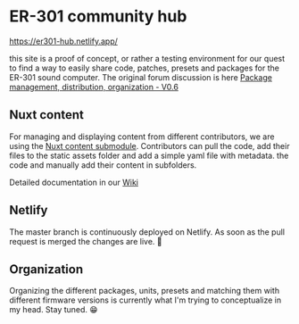 # ER-301 community hub

https://er301-hub.netlify.app/

this site is a proof of concept, or rather a testing environment for our quest to find a way to easily share code, patches, presets and packages for the ER-301 sound computer. The original forum discussion is here [Package management, distribution, organization - V0.6](https://forum.orthogonaldevices.com/t/package-management-distribution-organization-v0-6/5280?u=bparticle)

## Nuxt content

For managing and displaying content from different contributors, we are using the [Nuxt content submodule](https://content.nuxtjs.org/). Contributors can pull the code, add their files to the static assets folder and add a simple yaml file with metadata. the code and manually add their content in subfolders.

Detailed documentation in our [Wiki](https://github.com/bparticle/er301-hub/wiki)

## Netlify

The master branch is continuously deployed on Netlify. As soon as the pull request is merged the changes are live. 🎉
## Organization

Organizing the different packages, units, presets and matching them with different firmware versions is currently what I'm trying to conceptualize in my head. Stay tuned. 😁
